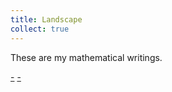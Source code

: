 ```yaml
---
title: Landscape
collect: true
---
```


These are my mathematical writings.

[-](/landscape/rl4fc.md#:embed)
[-](/landscape/diffgeo.md#:embed)